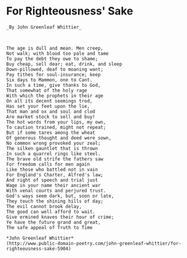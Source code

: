 # For Righteousness' Sake

    _By John Greenleaf Whittier_



    The age is dull and mean. Men creep,
    Not walk; with blood too pale and tame
    To pay the debt they owe to shame;
    Buy cheap, sell dear; eat, drink, and sleep
    Down-pillowed, deaf to moaning want;
    Pay tithes for soul-insurance; keep
    Six days to Mammon, one to Cant.
    In such a time, give thanks to God,
    That somewhat of the holy rage
    With which the prophets in their age
    On all its decent seemings trod,
    Has set your feet upon the lie,
    That man and ox and soul and clod
    Are market stock to sell and buy!
    The hot words from your lips, my own,
    To caution trained, might not repeat;
    But if some tares among the wheat
    Of generous thought and deed were sown,
    No common wrong provoked your zeal;
    The silken gauntlet that is thrown
    In such a quarrel rings like steel.
    The brave old strife the fathers saw
    For freedom calls for men again
    Like those who battled not in vain
    For England's Charter, Alfred's law;
    And right of speech and trial just
    Wage in your name their ancient war
    With venal courts and perjured trust.
    God's ways seem dark, but, soon or late,
    They touch the shining hills of day;
    The evil cannot brook delay,
    The good can well afford to wait.
    Give ermined knaves their hour of crime;
    Ye have the future grand and great,
    The safe appeal of Truth to Time
    
    *John Greenleaf Whittier*
    (http://www.public-domain-poetry.com/john-greenleaf-whittier/for-righteousness-sake-5904)
